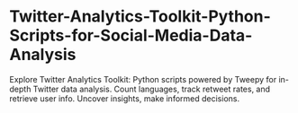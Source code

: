 # Twitter-Analytics-Toolkit-Python-Scripts-for-Social-Media-Data-Analysis
Explore Twitter Analytics Toolkit: Python scripts powered by Tweepy for in-depth Twitter data analysis. Count languages, track retweet rates, and retrieve user info. Uncover insights, make informed decisions.
